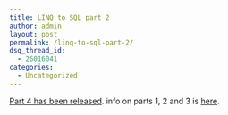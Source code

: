 ```yaml
---
title: LINQ to SQL part 2
author: admin
layout: post
permalink: /linq-to-sql-part-2/
dsq_thread_id:
  - 26016041
categories:
  - Uncategorized
---
```

[Part 4 has been released][1]. info on parts 1, 2 and 3 is [here][2].

 [1]: http://weblogs.asp.net/scottgu/archive/2007/07/11/linq-to-sql-part-4-updating-our-database.aspx
 [2]: http://blog.lotas-smartman.net/archive/2007/07/02/linq-to-sql.aspx